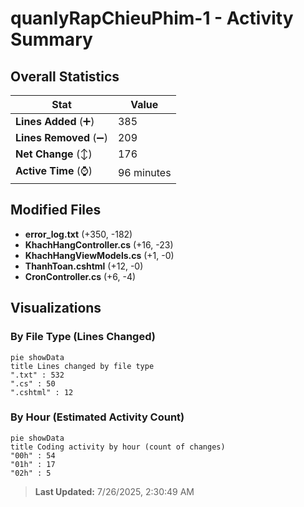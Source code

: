 # quanlyRapChieuPhim-1 - Activity Summary 

## Overall Statistics

| Stat                   | Value                                                             |
| ---------------------- | ----------------------------------------------------------------- |
| **Lines Added** (➕)   | 385                                          |
| **Lines Removed** (➖) | 209                                        |
| **Net Change** (↕)    | 176                |
| **Active Time** (⌚)   | 96 minutes |


## Modified Files
- **error_log.txt** (+350, -182)
- **KhachHangController.cs** (+16, -23)
- **KhachHangViewModels.cs** (+1, -0)
- **ThanhToan.cshtml** (+12, -0)
- **CronController.cs** (+6, -4)

## Visualizations

### By File Type (Lines Changed)

```mermaid
pie showData
title Lines changed by file type
".txt" : 532
".cs" : 50
".cshtml" : 12
```

### By Hour (Estimated Activity Count)

```mermaid
pie showData
title Coding activity by hour (count of changes)
"00h" : 54
"01h" : 17
"02h" : 5
```


> **Last Updated:** 7/26/2025, 2:30:49 AM